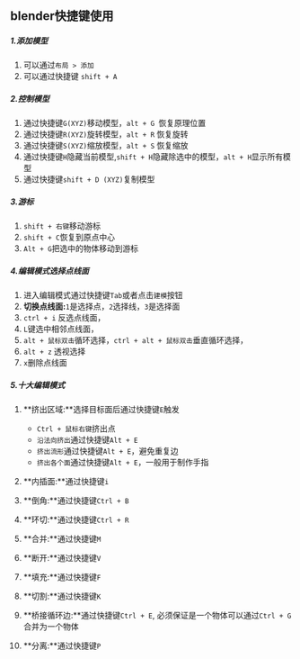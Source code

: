 ## blender快捷键使用

##### 1.添加模型

1. 可以通过`布局 > 添加`
2. 可以通过快捷键 `shift + A`

##### 2.控制模型

1. 通过快捷键`G(XYZ)`移动模型，`alt + G `恢复原理位置
2. 通过快捷键`R(XYZ)`旋转模型，`alt + R` 恢复旋转
3. 通过快捷键`S(XYZ)`缩放模型，`alt + S` 恢复缩放
4. 通过快捷键`H`隐藏当前模型,`shift + H`隐藏除选中的模型，`alt + H`显示所有模型
5. 通过快捷键`shift + D (XYZ)`复制模型

##### 3.游标

1. `shift + 右键`移动游标
2. `shift + C`恢复到原点中心
3. `Alt + G`把选中的物体移动到游标

##### 4.编辑模式选择点线面

1. 进入编辑模式通过快捷键`Tab`或者点击`建模`按钮
2. **切换点线面:**`1`是选择点，`2`选择线，`3`是选择面
3. `ctrl + i` 反选点线面，
4. `L`键选中相邻点线面，
5. `alt + 鼠标双击`循环选择，`ctrl + alt + 鼠标双击`垂直循环选择，
6. `alt + z` 透视选择
7. `x`删除点线面

##### 5.十大编辑模式

1. **挤出区域:**选择目标面后通过快捷键`E`触发
   - `Ctrl + 鼠标右键`挤出点
   - `沿法向挤出`通过快捷键`Alt + E`
   - `挤出流形`通过快捷键`Alt + E`，避免重复边
   - `挤出各个面`通过快捷键`Alt + E`，一般用于制作手指

2. **内插面:**通过快捷键`i`
3. **倒角:**通过快捷键`Ctrl + B`
4. **环切:**通过快捷键`Ctrl + R`
5. **合并:**通过快捷键`M`
6. **断开:**通过快捷键`V`
7. **填充:**通过快捷键`F`
8. **切割:**通过快捷键`K`
9. **桥接循环边:**通过快捷键`Ctrl + E`, 必须保证是一个物体可以通过`Ctrl + G`合并为一个物体
10. **分离:**通过快捷键`P`
